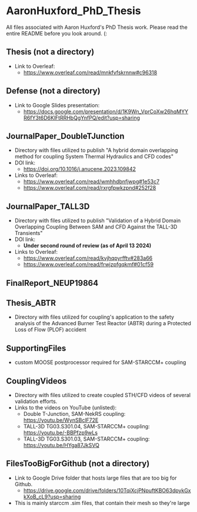 # AaronHuxford_PhD_Thesis
All files associated with Aaron Huxford's PhD Thesis work. Please read the entire README before you look around. (:

## Thesis (not a directory)
- Link to Overleaf:
  - https://www.overleaf.com/read/mnkfvfskrnnw#c96318

## Defense (not a directory)
- Link to Google Slides presentation:
  - https://docs.google.com/presentation/d/1K9Wn_VprCoXw26hqMYYR6fY3t6D6KlFtRRHbQgYnfPQ/edit?usp=sharing

## JournalPaper_DoubleTJunction
- Directory with files utilized to publish "A hybrid domain overlapping method for coupling System Thermal Hydraulics and CFD codes"
- DOI link:
  - https://doi.org/10.1016/j.anucene.2023.109842
- Links to Overleaf:
  - https://www.overleaf.com/read/wmhhdbnfjwpg#1e53c7
  - https://www.overleaf.com/read/rxrgfpwkzpnd#252f28

## JournalPaper_TALL3D
- Directory with files utilized to publish "Validation of a Hybrid Domain Overlapping Coupling Between SAM and CFD Against the TALL-3D Transients"
- DOI link:
  - **Under second round of review (as of April 13 2024)**
- Links to Overleaf:
  - https://www.overleaf.com/read/kvjhqpyrfftv#283a66
  - https://www.overleaf.com/read/frwjzpfgqkmf#01cf59

## FinalReport_NEUP19864

## Thesis_ABTR
- Directory with files utilized for coupling's application to the safety analysis of the Advanced Burner Test Reactor (ABTR) during a Protected Loss of Flow (PLOF) accident

## SupportingFiles
- custom MOOSE postprocessor required for SAM-STARCCM+ coupling

## CouplingVideos
- Directory with files utilized to create coupled STH/CFD videos of several validation efforts.
- Links to the videos on YouTube (unlisted):
  - Double T-Junction, SAM-NekRS coupling: https://youtu.be/WynSBclF72E
  - TALL-3D TG03.S301.04, SAM-STARCCM+ coupling: https://youtu.be/-BBPfzp9wLs
  - TALL-3D TG03.S301.03, SAM-STARCCM+ coupling: https://youtu.be/HYga87JkSVQ


## FilesTooBigForGithub (not a directory)
- Link to Google Drive folder that hosts large files that are too big for Github.
  - https://drive.google.com/drive/folders/10TqiXcjPNpuftKBO63dpykGxkXoB_cL9?usp=sharing
- This is mainly starccm .sim files, that contain their mesh so they're large
